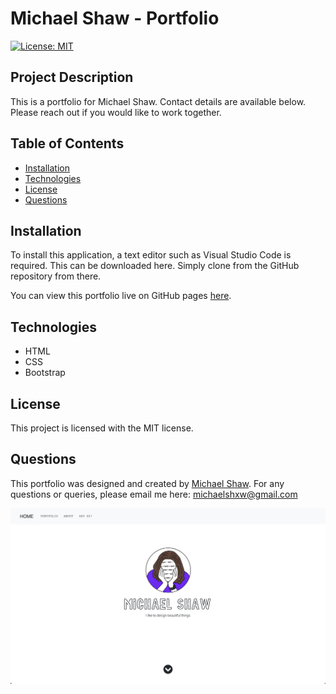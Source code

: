 # Michael Shaw - Portfolio

[![License: MIT](https://img.shields.io/badge/License-MIT-yellow.svg)](https://opensource.org/licenses/MIT)

## Project Description

This is a portfolio for Michael Shaw. Contact details are available below. Please reach out if you would like to work together. 

## Table of Contents
* [Installation](#installation)  
* [Technologies](#technologies)
* [License](#license)
* [Questions](#questions)

## Installation 

To install this application, a text editor such as Visual Studio Code is required. This can be downloaded here. Simply clone from the GitHub repository from there.

You can view this portfolio live on GitHub pages [here](https://michaelshxw.github.io/professional-materials/).

## Technologies

* HTML
* CSS
* Bootstrap 

## License

This project is licensed with the MIT license.

## Questions

This portfolio was designed and created by [Michael Shaw](http://www.github.com/michaelshxw). For any questions or queries, please email me here: [michaelshxw@gmail.com](mailto:michaelshxw@gmail.com)

![](./screenshots/landing-page.png)

